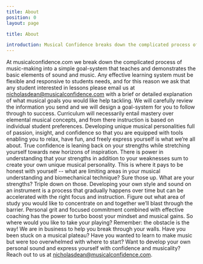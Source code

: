 ```yaml
---
title: About
position: 0
layout: page

title: About

introduction: Musical Confidence breaks down the complicated process of music-making into a simple goal-system that teaches and demonstrates the basic elements of sound and music.
---
```


At musicalconfidence.com we break down the complicated process of music-making into a simple goal-system that teaches and demonstrates the basic elements of sound and music. Any effective learning system must be flexible and responsive to students needs, and for this reason we ask that any student interested in lessons please email us at nicholasdean@musicalconfidence.com with a brief or detailed explanation of what musical goals you would like help tackling. We will carefully review the information you send and we will design a goal-system for you to follow through to success. Curriculum will necessarily entail mastery over elemental musical concepts, and from there instruction is based on individual student preferences. Developing unique musical personalities full of passion, insight, and confidence so that you are equipped with tools enabling you to relax, have fun, and freely express yourself is what we’re all about. True confidence is leaning back on your strengths while stretching yourself towards new horizons of inspiration.
There is power in understanding that your strengths in addition to your weaknesses sum to create your own unique musical personality. This is where it pays to be honest with yourself -- what are limiting areas in your musical understanding and biomechanical technique? Sure those up. What are your strengths? Triple down on those. Developing your own style and sound on an instrument is a process that gradually happens over time but can be accelerated with the right focus and instruction. Figure out what area of study you would like to concentrate on and together we’ll blast through the barrier. Personal grit and focused commitment combined with effective coaching has the power to turbo boost your mindset and musical gains. So where would you like to take your playing?
Remember: the obstacle is the way! We are in business to help you break through your walls.
Have you been stuck on a musical plateau? Have you wanted to learn to make music but were too overwhelmed with where to start? Want to develop your own personal sound and express yourself with confidence and musicality? Reach out to us at nicholasdean@musicalconfidence.com. 
